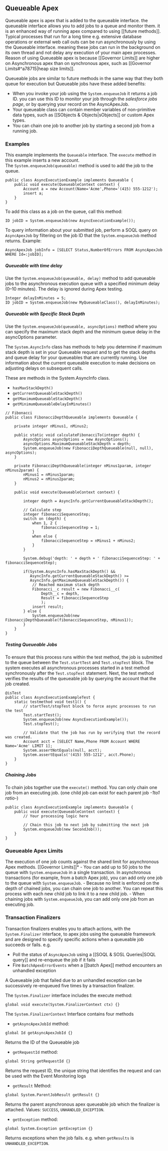 ## Queueable Apex

Queueable apex is apex that is added to the queueable interface. the queueable interface allows you to add jobs to a queue and monitor them. it is an enhanced way of running apex compared to using [[future methods]]. 
Typical processes that run for a long time e.g. extensive database operations or external web call outs can be run asynchronously by using the Queueable interface. meaning these jobs can run in the background on its own thread and not delay any execution of your main apex processes. 
Reason of using Queueable apex is because [[Governor Limits]] are higher on Asynchronous apex than on synchronous apex, such as [[Governor Limits#^a78715|heap size limits]].

Queueable jobs are similar to future methods in the same way that they both queue for execution but Queueable jobs have these added benefits:
- When you invoke your job using the `System.enqueueJob` it returns a job ID. you can use this ID to  monitor your job through the *salesforce jobs page*, or by querying your record on the AsyncApexJob. 
- Your queueable class can contain member variables of non-primitive data types, such as [[SObjects & Objects|sObjects]] or custom Apex types.
- You can chain one job to another job by starting a second job from a running job.

### Examples
This example implements the `Queueable` interface. The `execute` method in this example inserts a new account. The `System.enqueueJob(queueable)` method is used to add the job to the queue.
```apex
public class AsyncExecutionExample implements Queueable {
    public void execute(QueueableContext context) {
        Account a = new Account(Name='Acme',Phone='(415) 555-1212');
        insert a;        
    }
}
```
To add this class as a job on the queue, call this method:
```apex
ID jobID = System.enqueueJob(new AsyncExecutionExample());
```
To query information about your submitted job, perform a SOQL query on `AsyncApexJob` by filtering on the job ID that the `System.enqueueJob` method returns. Example:
```apex
AsyncApexJob jobInfo = [SELECT Status,NumberOfErrors FROM AsyncApexJob WHERE Id=:jobID];
```

##### Queueable with time delay
Use the `System.enqueueJob(queueable, delay)` method to add queueable jobs to the asynchronous execution queue with a specified minimum delay (0–10 minutes). The delay is ignored during Apex testing.
``` apex
Integer delayInMinutes = 5;
ID jobID = System.enqueueJob(new MyQueueableClass(), delayInMinutes);
```

##### Queueable with Specific Stack Depth
Use the `System.enqueueJob(queueable, asyncOptions)` method where you can specify the maximum stack depth and the minimum queue delay in the asyncOptions parameter.

The `System.AsyncInfo` class has methods to help you determine if maximum stack depth is set in your Queueable request and to get the stack depths and queue delay for your queueables that are currently running. Use information about the current queueable execution to make decisions on adjusting delays on subsequent calls.

These are methods in the System.AsyncInfo class.
- `hasMaxStackDepth()`
- `getCurrentQueueableStackDepth()`
- `getMaximumQueueableStackDepth()`
- `getMinimumQueueableDelayInMinutes()`

``` apex
// Fibonacci
public class FibonacciDepthQueueable implements Queueable {
   
    private integer nMinus1, nMinus2;
       
    public static void calculateFibonacciTo(integer depth) {
        AsyncOptions asyncOptions = new AsyncOptions();
        asyncOptions.MaximumQueueableStackDepth = depth;
        System.enqueueJob(new FibonacciDepthQueueable(null, null), asyncOptions);
    }
       
    private FibonacciDepthQueueable(integer nMinus1param, integer nMinus2param) {
        nMinus1 = nMinus1param;
        nMinus2 = nMinus2param;
    }
   
    public void execute(QueueableContext context) {
       
        integer depth = AsyncInfo.getCurrentQueueableStackDepth();
       
        // Calculate step
        integer fibonacciSequenceStep;
        switch on (depth) {
            when 1, 2 {
                fibonacciSequenceStep = 1;
            }
            when else {
                fibonacciSequenceStep = nMinus1 + nMinus2;
            }
        }
       
        System.debug('depth: ' + depth + ' fibonacciSequenceStep: ' + fibonacciSequenceStep);
       
        if(System.AsyncInfo.hasMaxStackDepth() &&
           AsyncInfo.getCurrentQueueableStackDepth() >= 
           AsyncInfo.getMaximumQueueableStackDepth()) {
            // Reached maximum stack depth
            Fibonacci__c result = new Fibonacci__c(
                Depth__c = depth,
                Result = fibonacciSequenceStep
                );
            insert result;
        } else {
            System.enqueueJob(new FibonacciDepthQueueable(fibonacciSequenceStep, nMinus1));
        }
    }
}

```

##### Testing Queueable Jobs
To ensure that this process runs within the test method, the job is submitted to the queue between the `Test.startTest` and `Test.stopTest` block. The system executes all asynchronous processes started in a test method synchronously after the `Test.stopTest` statement. Next, the test method verifies the results of the queueable job by querying the account that the job created.
``` apex
@isTest
public class AsyncExecutionExampleTest {
    static testmethod void test1() {
        // startTest/stopTest block to force async processes to run the test
        Test.startTest();        
        System.enqueueJob(new AsyncExecutionExample());
        Test.stopTest();
        
        // Validate that the job has run by verifying that the record was created.
        Account acct = [SELECT Name,Phone FROM Account WHERE Name='Acme' LIMIT 1];
        System.assertNotEquals(null, acct);
        System.assertEquals('(415) 555-1212', acct.Phone);
    }
}
```

##### Chaining Jobs
To chain jobs together use the `execute()` method. You can only chain one job from an executing job. (one child job can exist for each parent job *-1to1 ratio-*) 
``` apex
public class AsyncExecutionExample implements Queueable {
    public void execute(QueueableContext context) {
        // Your processing logic here       

        // Chain this job to next job by submitting the next job
        System.enqueueJob(new SecondJob());
    }
}
```

### Queueable Apex Limits
The execution of one job counts against the shared limit for asynchronous Apex methods. [[Governor Limits]]*
	- You can add up to 50 jobs to the queue with `System.enqueueJob` in a single transaction. In asynchronous transactions (for example, from a batch Apex job), you can add only one job to the queue with `System.enqueueJob`.
	- Because no limit is enforced on the depth of chained jobs, you can chain one job to another. You can repeat this process with each new child job to link it to a new child job.
	- When chaining jobs with `System.enqueueJob`, you can add only one job from an executing job.

### Transaction Finalizers
Transaction finalizers enables you to attach actions, with the `System.Finalizer` interface, to apex jobs using the queueable framework and are designed to specify specific actions when a queueable job succeeds or fails. e.g.
- Poll the status of `AsyncApexJob` using a [[SOQL & SOSL Queries|SOQL query]] and re-enqueue the job if it fails
- Fire `BatchApexErrorEvents` when a [[batch Apex]] method encounters an unhandled exception

A Queueable job that failed due to an unhandled exception can be successively re-enqueued five times by a transaction finalizer.

The `System.Finalizer` interface includes the execute method:
```apex
global void execute(System.FinalizerContext ctx) {}
```

The `System.FinalizerContext` Interface contains four methods
- `getAsyncApexJobId` method:
``` apex
global Id getAsyncApexJobId {}
```
Returns the ID of the Queueable job
- `getRequestId` method:
```apex
global String getRequestId {}
```
Returns the request ID, the unique string that identifies the request and can be used with the Event Monitoring logs
- `getResult` Method:
```apex
global System.ParentJobResult getResult {}
```
Returns the parent asynchronous apex queueable job which the finalizer is attached. Values: `SUCCESS`, `UNHANDLED_EXCEPTION`. 
- `getException` method:
```apex
global System.Exception getException {}
```
Returns exceptions when the job fails. e.g. when `getResults` is `UNHANDLED_EXCEPTION`.
